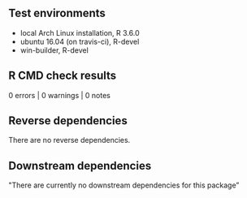 ## Test environments

* local Arch Linux installation, R 3.6.0
* ubuntu 16.04 (on travis-ci), R-devel
* win-builder, R-devel

## R CMD check results

0 errors | 0 warnings | 0 notes

## Reverse dependencies

There are no reverse dependencies.

## Downstream dependencies

"There are currently no downstream dependencies for this package”
